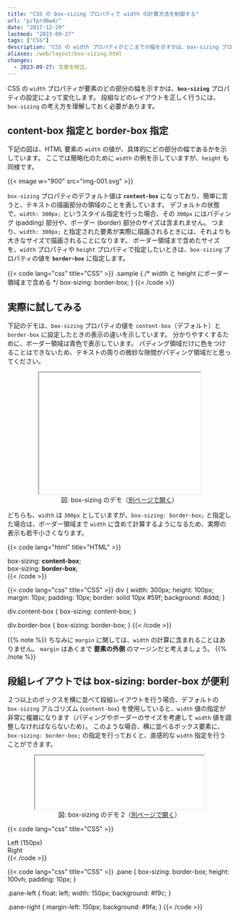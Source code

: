 ```yaml
---
title: "CSS の box-sizing プロパティで width の計算方法を制御する"
url: "p/fprd6w4/"
date: "2017-12-29"
lastmod: "2023-09-27"
tags: ["CSS"]
description: "CSS の width プロパティがどこまでの幅を示すかは、box-sizing プロパティの設定によって変化します。段組によるレイアウトを正しく行うには、box-sizing の考え方を理解しておく必要があります。"
aliases: /web/layout/box-sizing.html
changes:
  - 2023-09-27: 文章を校正。
---
```


CSS の `width` プロパティが要素のどの部分の幅を示すかは、__`box-sizing`__ プロパティの設定によって変化します。
段組などのレイアウトを正しく行うには、`box-sizing` の考え方を理解しておく必要があります。

content-box 指定と border-box 指定
----

下記の図は、HTML 要素の `width` の値が、具体的にどの部分の幅であるかを示しています。
ここでは簡略化のために `width` の例を示していますが、`height` も同様です。

{{< image w="900" src="img-001.svg" >}}

`box-sizing` プロパティのデフォルト値は __`content-box`__ になっており、簡単に言うと、テキストの描画部分の領域のことを表しています。
デフォルトの状態で、`width: 300px;` というスタイル指定を行った場合、その `300px` にはパディング (padding) 部分や、ボーダー (border) 部分のサイズは含まれません。
つまり、`width: 300px;` と指定された要素が実際に描画されるときには、それよりも大きなサイズで描画されることになります。
ボーダー領域まで含めたサイズを、`width` プロパティや `height` プロパティで指定したいときは、`box-sizing` プロパティの値を __`border-box`__ に指定します。

{{< code lang="css" title="CSS" >}}
.sample {
  /* width と height にボーダー領域まで含める */
  box-sizing: border-box;
}
{{< /code >}}


実際に試してみる
----

下記のデモは、`box-sizing` プロパティの値を `content-box`（デフォルト）と `border-box` に設定したときの表示の違いを示しています。
分かりやすくするために、ボーダー領域は青色で表示しています。
パディング領域だけに色をつけることはできないため、テキストの周りの微妙な隙間がパディング領域だと思ってください。

<center>
  <iframe width="363" height="273" src="./demo.html"></iframe>
  <div>図: box-sizing のデモ（<a target="_blank" href="./demo.html">別ページで開く</a>）</div>
</center>

どちらも、`width` は `300px` としていますが、`box-sizing: border-box;` と指定した場合は、ボーダー領域まで `width` に含めて計算するようになるため、実際の表示も若干小さくなります。

{{< code lang="html" title="HTML" >}}
<div class="content-box">
  box-sizing: <b>content-box</b>;
</div>

<div class="border-box">
  box-sizing: <b>border-box</b>;
</div>
{{< /code >}}

{{< code lang="css" title="CSS" >}}
div {
  width: 300px;
  height: 100px;
  margin: 10px;
  padding: 10px;
  border: solid 10px #59f;
  background: #ddd;
}

div.content-box {
  box-sizing: content-box;
}

div.border-box {
  box-sizing: border-box;
}
{{< /code >}}

{{% note %}}
ちなみに `margin` に関しては、`width` の計算に含まれることはありません。
`margin` はあくまで __要素の外側__ のマージンだと考えましょう。
{{% /note %}}


段組レイアウトでは box-sizing: border-box が便利
----

２つ以上のボックスを横に並べて段組レイアウトを行う場合、デフォルトの `box-sizing` アルゴリズム (`content-box`) を使用していると、`width` 値の指定が非常に複雑になります（パディングやボーダーのサイズを考慮して `width` 値を調整しなければならないため）。
このような場合、横に並べるボックス要素に、`box-sizing: border-box;` の指定を行っておくと、直感的な `width` 指定を行うことができます。

<center>
  <iframe width="380" height="120" src="./demo2.html"></iframe>
  <div>図: box-sizing のデモ 2（<a target="_blank" href="./demo2.html">別ページで開く</a>）</div>
</center>

{{< code lang="css" title="CSS" >}}
<div>
  <div class="pane pane-left">Left (150px)</div>
  <div class="pane pane-right">Right</div>
</div>
{{< /code >}}

{{< code lang="css" title="CSS" >}}
.pane {
  box-sizing: border-box;
  height: 100vh;
  padding: 10px;
}

.pane-left {
  float: left;
  width: 150px;
  background: #f9c;
}

.pane-right {
  margin-left: 150px;
  background: #9fa;
}
{{< /code >}}


